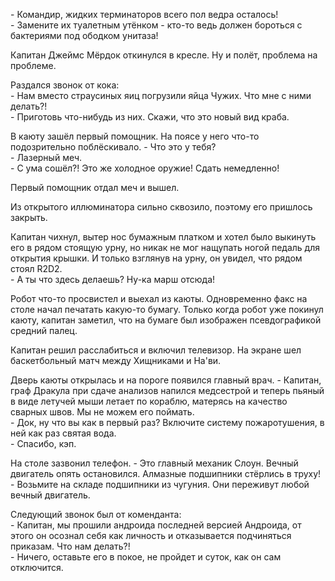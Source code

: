 \- Командир, жидких терминаторов всего пол ведра осталось!  
\- Замените их туалетным утёнком - кто-то ведь должен бороться с бактериями под ободком унитаза!

Капитан Джеймс Мёрдок откинулся в кресле. Ну и полёт, проблема на проблеме.

Раздался звонок от кока:  
\- Нам вместо страусиных яиц погрузили яйца Чужих. Что мне с ними делать?!  
\- Приготовь что-нибудь из них. Скажи, что это новый вид краба.

В каюту зашёл первый помощник. На поясе у него что-то подозрительно поблёскивало.
\- Что это у тебя?  
\- Лазерный меч.  
\- С ума сошёл?! Это же холодное оружие! Сдать немедленно!

Первый помощник отдал меч и вышел.

Из открытого иллюминатора сильно сквозило, поэтому его пришлось закрыть. 

Капитан чихнул, вытер нос бумажным платком и хотел было выкинуть его в рядом стоящую урну, но никак не мог нащупать ногой педаль для открытия крышки. И только взглянув на урну, он увидел, что рядом стоял R2D2.  
\- А ты что здесь делаешь? Ну-ка марш отсюда!

Робот что-то просвистел и выехал из каюты. Одновременно факс на столе начал печатать какую-то бумагу. Только когда робот уже покинул каюту, капитан заметил, что на бумаге был изображен псевдографикой средний палец.  

Капитан решил расслабиться и включил телевизор. На экране шел баскетбольный матч между Хищниками и На'ви.

Дверь каюты открылась и на пороге появился главный врач.
\- Капитан, граф Дракула при сдаче анализов напился медсестрой и теперь пьяный в виде летучей мыши летает по кораблю, матерясь на качество сварных швов. Мы не можем его поймать.  
\- Док, ну что вы как в первый раз? Включите систему пожаротушения, в ней как раз святая вода.  
\- Спасибо, кэп.  

На столе зазвонил телефон.
\- Это главный механик Слоун. Вечный двигатель опять остановился. Алмазные подшипники стёрлись в труху!  
\- Возьмите на складе подшипники из чугуния. Они переживут любой вечный двигатель.  

Следующий звонок был от коменданта:  
\- Капитан, мы прошили андроида последней версией Андроида, от этого он осознал себя как личность и отказывается подчиняться приказам. Что нам делать?!  
\- Ничего, оставьте его в покое, не пройдет и суток, как он сам отключится.
